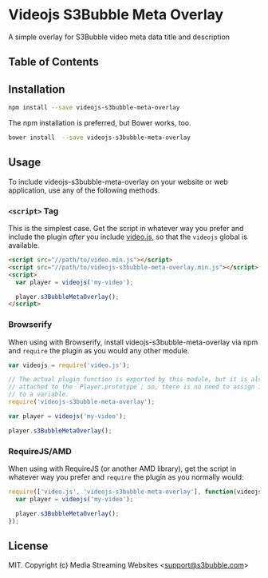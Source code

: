 # Videojs S3Bubble Meta Overlay

A simple overlay for S3Bubble video meta data title and description

## Table of Contents

<!-- START doctoc -->
<!-- END doctoc -->
## Installation

```sh
npm install --save videojs-s3bubble-meta-overlay
```

The npm installation is preferred, but Bower works, too.

```sh
bower install  --save videojs-s3bubble-meta-overlay
```

## Usage

To include videojs-s3bubble-meta-overlay on your website or web application, use any of the following methods.

### `<script>` Tag

This is the simplest case. Get the script in whatever way you prefer and include the plugin _after_ you include [video.js][videojs], so that the `videojs` global is available.

```html
<script src="//path/to/video.min.js"></script>
<script src="//path/to/videojs-s3bubble-meta-overlay.min.js"></script>
<script>
  var player = videojs('my-video');

  player.s3BubbleMetaOverlay();
</script>
```

### Browserify

When using with Browserify, install videojs-s3bubble-meta-overlay via npm and `require` the plugin as you would any other module.

```js
var videojs = require('video.js');

// The actual plugin function is exported by this module, but it is also
// attached to the `Player.prototype`; so, there is no need to assign it
// to a variable.
require('videojs-s3bubble-meta-overlay');

var player = videojs('my-video');

player.s3BubbleMetaOverlay();
```

### RequireJS/AMD

When using with RequireJS (or another AMD library), get the script in whatever way you prefer and `require` the plugin as you normally would:

```js
require(['video.js', 'videojs-s3bubble-meta-overlay'], function(videojs) {
  var player = videojs('my-video');

  player.s3BubbleMetaOverlay();
});
```

## License

MIT. Copyright (c) Media Streaming Websites &lt;support@s3bubble.com&gt;


[videojs]: http://videojs.com/
